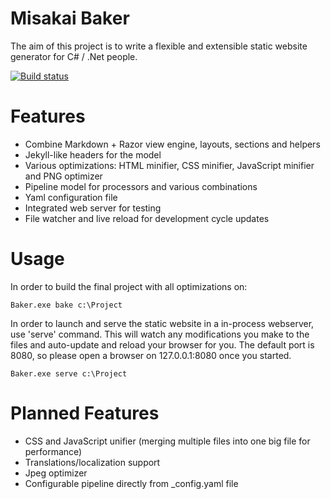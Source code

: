 Misakai Baker
=============

The aim of this project is to write a flexible and extensible static website generator for C# / .Net people.

[![Build status](https://ci.appveyor.com/api/projects/status/h89p713jb1fkuthv?svg=true)](https://ci.appveyor.com/project/Kelindar/misakai-baker)

Features
========
* Combine Markdown + Razor view engine, layouts, sections and helpers
* Jekyll-like headers for the model
* Various optimizations: HTML minifier, CSS minifier, JavaScript minifier and PNG optimizer
* Pipeline model for processors and various combinations
* Yaml configuration file
* Integrated web server for testing
* File watcher and live reload for development cycle updates
 

Usage
=====

In order to build the final project with all optimizations on:

```
Baker.exe bake c:\Project
```


In order to launch and serve the static website in a in-process webserver, use 'serve' command. This will watch any modifications you make to the files and auto-update and reload your browser for you. The default port is 8080, so please open a browser on 127.0.0.1:8080 once you started.

```
Baker.exe serve c:\Project
```

Planned Features
================
* CSS and JavaScript unifier (merging multiple files into one big file for performance)
* Translations/localization support
* Jpeg optimizer
* Configurable pipeline directly from _config.yaml file
